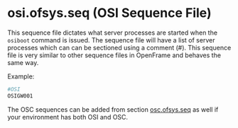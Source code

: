 # osi.ofsys.seq (OSI Sequence File)

This sequence file dictates what server processes are started when the ```osiboot``` command is issued. The sequence file will have a list of server processes which can can be sectioned using a comment (#). This sequence file is very similar to other sequence files in OpenFrame and behaves the same way. 

Example:

```bash
#OSI
OSIGW001
```

The OSC sequences can be added from section [osc.ofsys.seq](../osc/osc.ofsys.seq/README.md) as well if your environment has both OSI and OSC.

